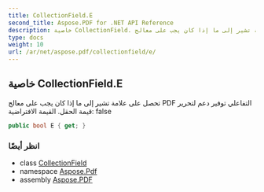 ```yaml
---
title: CollectionField.E
second_title: Aspose.PDF for .NET API Reference
description: خاصية CollectionField. تحصل على علامة تشير إلى ما إذا كان يجب على معالج PDF التفاعلي توفير دعم لتحرير قيمة الحقل. القيمة الافتراضية هي false
type: docs
weight: 10
url: /ar/net/aspose.pdf/collectionfield/e/
---
```

## خاصية CollectionField.E

تحصل على علامة تشير إلى ما إذا كان يجب على معالج PDF التفاعلي توفير دعم لتحرير قيمة الحقل. القيمة الافتراضية: false

```csharp
public bool E { get; }
```

### انظر أيضًا

* class [CollectionField](../)
* namespace [Aspose.Pdf](../../../aspose.pdf/)
* assembly [Aspose.PDF](../../../)